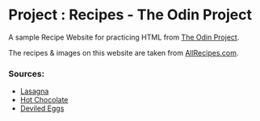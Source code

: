 # Project : Recipes - The Odin Project

A sample Recipe Website for practicing HTML from [The Odin Project](https://www.theodinproject.com/about).

The recipes & images on this website are taken from [AllRecipes.com](https://www.allrecipes.com).

### Sources:

+ [Lasagna](https://www.allrecipes.com/recipe/23600/worlds-best-lasagna/)
+ [Hot Chocolate](https://www.allrecipes.com/recipe/216167/cioccolata-calda-hot-chocolate-italian-style/)
+ [Deviled Eggs](https://www.allrecipes.com/mexican-street-corn-deviled-eggs-recipe-8405750)